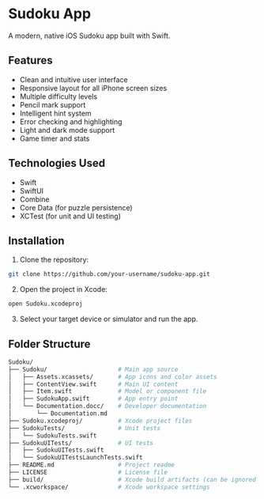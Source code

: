 # Sudoku App

A modern, native iOS Sudoku app built with Swift.

## Features

- Clean and intuitive user interface
- Responsive layout for all iPhone screen sizes
- Multiple difficulty levels
- Pencil mark support
- Intelligent hint system
- Error checking and highlighting
- Light and dark mode support
- Game timer and stats

## Technologies Used

- Swift
- SwiftUI
- Combine
- Core Data (for puzzle persistence)
- XCTest (for unit and UI testing)

## Installation

1. Clone the repository:
```bash
git clone https://github.com/your-username/sudoku-app.git
```

2. Open the project in Xcode:
```bash
open Sudoku.xcodeproj
```

3. Select your target device or simulator and run the app.

## Folder Structure

```graphql
Sudoku/
├── Sudoku/                    # Main app source
│   ├── Assets.xcassets/       # App icons and color assets
│   ├── ContentView.swift      # Main UI content
│   ├── Item.swift             # Model or component file
│   ├── SudokuApp.swift        # App entry point
│   └── Documentation.docc/    # Developer documentation
│       └── Documentation.md
├── Sudoku.xcodeproj/          # Xcode project files
├── SudokuTests/               # Unit tests
│   └── SudokuTests.swift
├── SudokuUITests/             # UI tests
│   ├── SudokuUITests.swift
│   └── SudokuUITestsLaunchTests.swift
├── README.md                  # Project readme
├── LICENSE                    # License file
├── build/                     # Xcode build artifacts (can be ignored in VCS)
└── .xcworkspace/              # Xcode workspace settings
```

